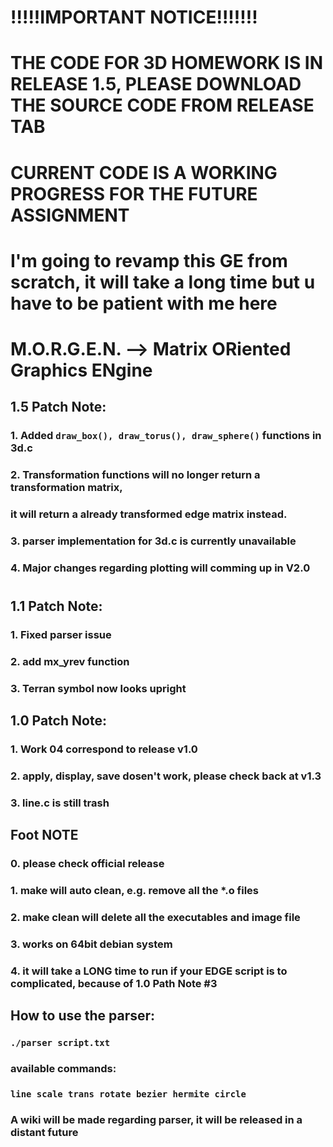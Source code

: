 # !!!!!IMPORTANT NOTICE!!!!!!!
# THE CODE FOR 3D HOMEWORK IS IN RELEASE 1.5, PLEASE DOWNLOAD THE SOURCE CODE FROM RELEASE TAB
# CURRENT CODE IS A WORKING PROGRESS FOR THE FUTURE ASSIGNMENT
# I'm going to revamp this GE from scratch, it will take a long time but u have to be patient with me here
# M.O.R.G.E.N. --> Matrix ORiented Graphics ENgine

## 1.5 Patch Note:
### 1. Added ```draw_box(), draw_torus(), draw_sphere()``` functions in 3d.c
### 2. Transformation functions will no longer return a transformation matrix,
###    it will return a already transformed edge matrix instead.
### 3. parser implementation for 3d.c is currently unavailable
### 4. Major changes regarding plotting will comming up in V2.0
#
## 1.1 Patch Note:
### 1. Fixed parser issue
### 2. add mx_yrev function
### 3. Terran symbol now looks upright
## 1.0 Patch Note:
### 1. Work 04 correspond to release v1.0
### 2. apply, display, save dosen't work, please check back at v1.3
### 3. line.c is still trash
## Foot NOTE
### 0. please check official release
### 1. make will auto clean, e.g. remove all the *.o files
### 2. make clean will delete all the executables and image file
### 3. works on 64bit debian system 
### 4. it will take a LONG time to run if your EDGE script is to complicated, because of 1.0 Path Note #3
## How to use the parser:
### ```./parser script.txt```
### available commands:
### ```line scale trans rotate bezier hermite circle```
### A wiki will be made regarding parser, it will be released in a distant future
